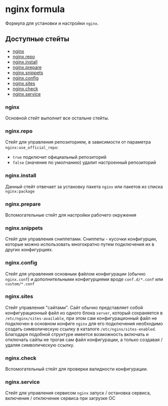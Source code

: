 # nginx formula

Формула для установки и настройки `nginx`.

## Доступные стейты

* [nginx](nginx)
* [nginx.repo](nginx.repo)
* [nginx.install](nginx.install)
* [nginx.prepare](nginx.prepare)
* [nginx.snippets](nginx.snippets)
* [nginx.config](nginx.config)
* [nginx.sites](nginx.sites)
* [nginx.check](nginx.check)
* [nginx.service](nginx.service)

### nginx

Основной стейт выполнит все остальне стейты.

### nginx.repo

Стейт для управления репозиторием, в зависимости от параметра `nginx:use_official_repo`:

* `true` подключит официальный репозиторий
* `false` (значение по умолчанию) удалит настроенный репозиторий

### nginx.install

Данный стейт отвечает за установку пакета `nginx` или пакетов из списка `nginx:package`

### nginx.prepare

Вспомогательные стейт для настройки рабочего окружения

### nginx.snippets

Стейт для управления сниппетами. Сниппеты - кусочки конфигурции, которые можно использовать многократно путем подключения их в других конфигурциях.

### nginx.config

Стейт для управления основным файлом конфигурации (обычно `nginx.conf`) и дополнительными конфигурциями вроде `conf.d/*.conf` или `custom/*.conf`

### nginx.sites

Стейт управления "сайтами". Сайт обычно представляет собой конфигурационный файл из одного блока `server`, который сохраняется в `/etc/nginx/sites-available`, при этом сам конфигурационный файл не подключен в основном конфиге `nginx` для его подключения необходимо создать символическую ссылку в каталоге `/etc/nginx/sites-enabled`. Благодаря подобной структуре имеется возможность включать и отключать сайты не трогая сам файл конфигурации, а только создавая / удаляя символическую ссылку.

### nginx.check

Вспомогательный стейт для проверки валидности конфигурации.

### nginx.service

Стейт для управления сервисом `nginx` запуск / остановка сервиса, включения / отключение сервиса при загрузке ОС

